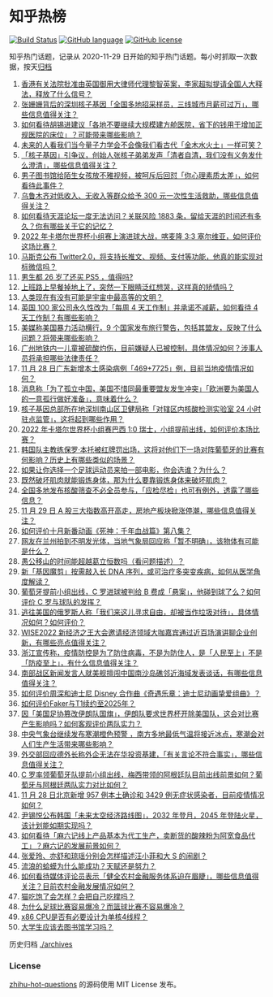 # 知乎热榜
[![Build Status](https://github.com/ToWeLong/zhihu-hot-questions/workflows/CI/badge.svg)](https://github.com/ToWeLong/zhihu-hot-questions/actions)
[![GitHub language](https://img.shields.io/badge/language-golang-orange.svg)](https://golang.org/)
[![GitHub license](https://img.shields.io/github/license/ToWeLong/zhihu-hot-questions)](https://github.com/ToWeLong/zhihu-hot-questions/blob/main/LICENSE)

知乎热门话题，记录从 2020-11-29 日开始的知乎热门话题。每小时抓取一次数据，按天[归档](./archives)

<!-- BEGIN -->

1. [香港有关法院批准由英国御用大律师代理黎智英案，李家超拟提请全国人大释法，释放了什么信号？](https://www.zhihu.com/question/569413921)
1. [张姗姗背后的深圳核子基因「全国多地招采样员，三线城市月薪可过万」，哪些信息值得关注？](https://www.zhihu.com/question/569515317)
1. [如何看待胡锡进建议「各地不要继续大规模建方舱医院，省下的钱用于增加正规医院的床位」？可能带来哪些影响？](https://www.zhihu.com/question/569548867)
1. [未来的人看我们当今量子力学会不会像我们看古代「金木水火土」一样可笑？](https://www.zhihu.com/question/569216318)
1. [「核子基因」引争议，创始人张核子弟弟发声「清者自清，我们没有义务发什么澄清」，哪些信息值得关注？](https://www.zhihu.com/question/569540332)
1. [男子图书馆给陌生女孩放不雅视频，被呵斥后回怼「你心理素质太差」，如何看待此事件？](https://www.zhihu.com/question/569329038)
1. [乌鲁木齐对低收入、无收入等群众给予 300 元一次性生活救助，哪些信息值得关注？](https://www.zhihu.com/question/569539629)
1. [如何看待天涯论坛一度无法访问？关联风险 1883 条，留给天涯的时间还有多久？你有哪些关于它的记忆？](https://www.zhihu.com/question/569336958)
1. [2022 年卡塔尔世界杯小组赛上演进球大战，喀麦隆 3:3 塞尔维亚，如何评价这场比赛？](https://www.zhihu.com/question/569373028)
1. [马斯克公布 Twitter2.0，将支持长推文、视频、支付等功能，他真的能实现对标微信吗？](https://www.zhihu.com/question/569339406)
1. [男生都 26 岁了还买 PS5 ，值得吗?](https://www.zhihu.com/question/422512191)
1. [上班路上早餐掉地上了，突然一下眼睛泛红想哭，这样真的矫情吗？](https://www.zhihu.com/question/566582039)
1. [人类现在有没有可能是宇宙中最高等的文明？](https://www.zhihu.com/question/275244312)
1. [英国 100 家公司永久性改为「每周 4 天工作制」并承诺不减薪，如何看待 4 天工作制？有哪些影响？](https://www.zhihu.com/question/569333455)
1. [美媒称美国暴力活动横行，9 个国家发布旅行警告，包括其盟友，反映了什么问题？将带来哪些影响？](https://www.zhihu.com/question/569326498)
1. [广州地铁内一儿童被硫酸灼伤，目前嫌疑人已被控制，具体情况如何？涉事人员将承担哪些法律责任？](https://www.zhihu.com/question/569548615)
1. [11 月 28 日广东新增本土感染病例「469+7725」例，目前当地疫情情况如何？](https://www.zhihu.com/question/569517243)
1. [消息称「为了孤立中国，美国不惜同最重要盟友发生冲突」「欧洲要为美国人的一意孤行做好准备」，意味着什么？](https://www.zhihu.com/question/569332161)
1. [核子基因总部所在地深圳南山区卫健局称「对辖区内核酸检测实验室 24 小时驻点监管」，这将起到哪些作用？](https://www.zhihu.com/question/569387077)
1. [2022 年卡塔尔世界杯小组赛巴西 1:0 瑞士，小组提前出线，如何评价本场比赛？](https://www.zhihu.com/question/569412769)
1. [韩国队主教练保罗·本托被红牌罚出场，这将对他们下一场对阵葡萄牙的比赛有何影响？历史上有哪些类似的场景？](https://www.zhihu.com/question/569413861)
1. [如果让你选择一个足球运动员来拍一部电影，你会选谁？为什么？](https://www.zhihu.com/question/566827147)
1. [既然破坏肌肉就能锻炼身体，那为什么要靠锻炼身体来破坏肌肉？](https://www.zhihu.com/question/569379788)
1. [全国多地发布核酸筛查不必全员参与，「应检尽检」也可有例外，透露了哪些信息？](https://www.zhihu.com/question/569535300)
1. [11 月 29 日 A 股三大指数高开高走，房地产板块掀涨停潮，哪些信息值得关注？](https://www.zhihu.com/question/569556185)
1. [如何评价十月新番动画《死神：千年血战篇》第八集？](https://www.zhihu.com/question/569433882)
1. [网友在兰州拍到不明发光体，当地气象局回应称「暂不明确」，该物体有可能是什么？](https://www.zhihu.com/question/569363411)
1. [愚公移山的时间能超越葛立恒数吗（看问题描述）？](https://www.zhihu.com/question/568837700)
1. [新「基因魔剪」按需敲入长 DNA 序列，或可治疗多突变疾病，如何从医学角度解读？](https://www.zhihu.com/question/569515386)
1. [葡萄牙提前小组出线，C 罗进球被判给 B 费成「悬案」，他碰到球了么？如何评价 C 罗与球队的发挥？](https://www.zhihu.com/question/569513283)
1. [逃往美国的俄罗斯人称「我们来这儿寻求自由，却被当作垃圾对待」，具体情况如何？如何评价？](https://www.zhihu.com/question/569540695)
1. [WISE2022 新经济之王大会邀请经济领域大咖嘉宾通过近百场演讲聊企业创新，有哪些亮点值得关注？](https://www.zhihu.com/question/569340832)
1. [浙江宣传称，疫情防控是为了防住病毒，不是为防住人，是「人民至上」不是「防疫至上」，有什么信息值得关注？](https://www.zhihu.com/question/569569027)
1. [南部战区新闻发言人就美舰擅闯中国南沙岛礁邻近海域发表谈话，有哪些信息值得关注？](https://www.zhihu.com/question/569526223)
1. [如何评价周深和迪士尼 Disney 合作曲《奇遇乐章：迪士尼动画挚爱组曲》？](https://www.zhihu.com/question/569345773)
1. [如何评价Faker与T1续约至2025年？](https://www.zhihu.com/question/569388212)
1. [因「美国足协篡改伊朗队国旗」，伊朗队要求世界杯开除美国队，这会对比赛产生影响吗？如何客观评价两队实力？](https://www.zhihu.com/question/569334090)
1. [中央气象台继续发布寒潮橙色预警 ，南方多地最低气温将接近冰点，寒潮会对人们生产生活带来哪些影响？](https://www.zhihu.com/question/569330079)
1. [外交部回应德外长称外企无法在华投资基建，「有关言论不符合事实」，哪些信息值得关注？](https://www.zhihu.com/question/569371963)
1. [C 罗率领葡萄牙队提前小组出线，梅西带领的阿根廷队目前出线前景如何？葡萄牙与阿根廷两队实力对比如何？](https://www.zhihu.com/question/569513775)
1. [11 月 28 日北京新增 957 例本土确诊和 3429 例无症状感染者，目前疫情情况如何？](https://www.zhihu.com/question/569514358)
1. [尹锡悦公布韩国「未来太空经济路线图」，2032 年登月，2045 年登陆火星，该计划能如期实现吗？](https://www.zhihu.com/question/569396515)
1. [如何看待「麻六记线上产品基本为代工生产，卖断货的酸辣粉为阿宽食品代工」？麻六记的发展前景如何？](https://www.zhihu.com/question/569362027)
1. [张爱玲、亦舒和琼瑶分别会怎样描述汪小菲和大 S 的闹剧？](https://www.zhihu.com/question/568843576)
1. [流浪的蛤蟆为什么能成功？天赋还是努力？](https://www.zhihu.com/question/568983401)
1. [如何看待媒体评论员表示「健全农村金融服务体系迫在眉睫」，哪些信息值得关注？目前农村金融发展情况如何？](https://www.zhihu.com/question/569139575)
1. [猫吃饱了会怎样？会把自己吃撑吗？](https://www.zhihu.com/question/565198687)
1. [为什么足球比赛容易爆冷？而篮球比赛不容易爆冷？](https://www.zhihu.com/question/568136397)
1. [x86 CPU是否有必要设计为单核4线程？](https://www.zhihu.com/question/545990789)
1. [大学生应该去图书馆学习吗？](https://www.zhihu.com/question/563159937)

<!-- END -->

历史归档 [./archives](./archives)


### License
[zhihu-hot-questions](https://github.com/towelong/zhihu-hot-questions) 的源码使用 MIT License 发布。